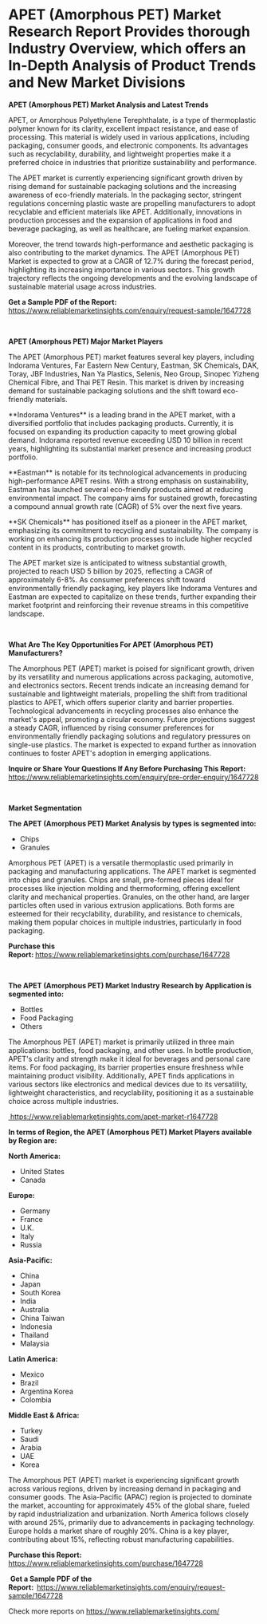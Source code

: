 <p><h1>APET (Amorphous PET) Market Research Report Provides thorough Industry Overview, which offers an In-Depth Analysis of Product Trends and New Market Divisions</h1></p><p><strong>APET (Amorphous PET) Market Analysis and Latest Trends</strong></p>
<p><p>APET, or Amorphous Polyethylene Terephthalate, is a type of thermoplastic polymer known for its clarity, excellent impact resistance, and ease of processing. This material is widely used in various applications, including packaging, consumer goods, and electronic components. Its advantages such as recyclability, durability, and lightweight properties make it a preferred choice in industries that prioritize sustainability and performance.</p><p>The APET market is currently experiencing significant growth driven by rising demand for sustainable packaging solutions and the increasing awareness of eco-friendly materials. In the packaging sector, stringent regulations concerning plastic waste are propelling manufacturers to adopt recyclable and efficient materials like APET. Additionally, innovations in production processes and the expansion of applications in food and beverage packaging, as well as healthcare, are fueling market expansion.</p><p>Moreover, the trend towards high-performance and aesthetic packaging is also contributing to the market dynamics. The APET (Amorphous PET) Market is expected to grow at a CAGR of 12.7% during the forecast period, highlighting its increasing importance in various sectors. This growth trajectory reflects the ongoing developments and the evolving landscape of sustainable material usage across industries.</p></p>
<p><strong>Get a Sample PDF of the Report:&nbsp;</strong> <a href="https://www.reliablemarketinsights.com/enquiry/request-sample/1647728?utm_campaign=3005&utm_medium=2&utm_source=Github&utm_content=ia&utm_term=29032025&utm_id=apet-amorphous-pet">https://www.reliablemarketinsights.com/enquiry/request-sample/1647728</a></p>
<p>&nbsp;</p>
<p><strong>APET (Amorphous PET) Major Market Players</strong></p>
<p><p>The APET (Amorphous PET) market features several key players, including Indorama Ventures, Far Eastern New Century, Eastman, SK Chemicals, DAK, Toray, JBF Industries, Nan Ya Plastics, Selenis, Neo Group, Sinopec Yizheng Chemical Fibre, and Thai PET Resin. This market is driven by increasing demand for sustainable packaging solutions and the shift toward eco-friendly materials.</p><p>**Indorama Ventures** is a leading brand in the APET market, with a diversified portfolio that includes packaging products. Currently, it is focused on expanding its production capacity to meet growing global demand. Indorama reported revenue exceeding USD 10 billion in recent years, highlighting its substantial market presence and increasing product portfolio.</p><p>**Eastman** is notable for its technological advancements in producing high-performance APET resins. With a strong emphasis on sustainability, Eastman has launched several eco-friendly products aimed at reducing environmental impact. The company aims for sustained growth, forecasting a compound annual growth rate (CAGR) of 5% over the next five years.</p><p>**SK Chemicals** has positioned itself as a pioneer in the APET market, emphasizing its commitment to recycling and sustainability. The company is working on enhancing its production processes to include higher recycled content in its products, contributing to market growth.</p><p>The APET market size is anticipated to witness substantial growth, projected to reach USD 5 billion by 2025, reflecting a CAGR of approximately 6-8%. As consumer preferences shift toward environmentally friendly packaging, key players like Indorama Ventures and Eastman are expected to capitalize on these trends, further expanding their market footprint and reinforcing their revenue streams in this competitive landscape.</p></p>
<p>&nbsp;</p>
<p><strong>What Are The Key Opportunities For APET (Amorphous PET) Manufacturers?</strong></p>
<p><p>The Amorphous PET (APET) market is poised for significant growth, driven by its versatility and numerous applications across packaging, automotive, and electronics sectors. Recent trends indicate an increasing demand for sustainable and lightweight materials, propelling the shift from traditional plastics to APET, which offers superior clarity and barrier properties. Technological advancements in recycling processes also enhance the market's appeal, promoting a circular economy. Future projections suggest a steady CAGR, influenced by rising consumer preferences for environmentally friendly packaging solutions and regulatory pressures on single-use plastics. The market is expected to expand further as innovation continues to foster APET's adoption in emerging applications.</p></p>
<p><strong>Inquire or Share Your Questions If Any Before Purchasing This Report:</strong> <a href="https://www.reliablemarketinsights.com/enquiry/pre-order-enquiry/1647728?utm_campaign=3005&utm_medium=2&utm_source=Github&utm_content=ia&utm_term=29032025&utm_id=apet-amorphous-pet">https://www.reliablemarketinsights.com/enquiry/pre-order-enquiry/1647728</a></p>
<p>&nbsp;</p>
<p><strong>Market Segmentation</strong></p>
<p><strong>The APET (Amorphous PET) Market Analysis by types is segmented into:</strong></p>
<p><ul><li>Chips</li><li>Granules</li></ul></p>
<p><p>Amorphous PET (APET) is a versatile thermoplastic used primarily in packaging and manufacturing applications. The APET market is segmented into chips and granules. Chips are small, pre-formed pieces ideal for processes like injection molding and thermoforming, offering excellent clarity and mechanical properties. Granules, on the other hand, are larger particles often used in various extrusion applications. Both forms are esteemed for their recyclability, durability, and resistance to chemicals, making them popular choices in multiple industries, particularly in food packaging.</p></p>
<p><strong>Purchase this Report:&nbsp;</strong><a href="https://www.reliablemarketinsights.com/purchase/1647728?utm_campaign=3005&utm_medium=2&utm_source=Github&utm_content=ia&utm_term=29032025&utm_id=apet-amorphous-pet">https://www.reliablemarketinsights.com/purchase/1647728</a></p>
<p>&nbsp;</p>
<p><strong>The APET (Amorphous PET) Market Industry Research by Application is segmented into:</strong></p>
<p><ul><li>Bottles</li><li>Food Packaging</li><li>Others</li></ul></p>
<p><p>The Amorphous PET (APET) market is primarily utilized in three main applications: bottles, food packaging, and other uses. In bottle production, APET's clarity and strength make it ideal for beverages and personal care items. For food packaging, its barrier properties ensure freshness while maintaining product visibility. Additionally, APET finds applications in various sectors like electronics and medical devices due to its versatility, lightweight characteristics, and recyclability, positioning it as a sustainable choice across multiple industries.</p></p>
<p><a href="https://www.reliablemarketinsights.com/apet-market-r1647728?utm_campaign=3005&utm_medium=2&utm_source=Github&utm_content=ia&utm_term=29032025&utm_id=apet-amorphous-pet">&nbsp;https://www.reliablemarketinsights.com/apet-market-r1647728</a></p>
<p><strong>In terms of Region, the APET (Amorphous PET) Market Players available by Region are:</strong></p>
<p>
    <p> <strong> North America: </strong>
        <ul>
            <li>United States</li>
            <li>Canada</li>
        </ul>
        </p> 
    <p> <strong> Europe: </strong>
        <ul>
            <li>Germany</li>
            <li>France</li>
            <li>U.K.</li>
            <li>Italy</li>
            <li>Russia</li>
        </ul>
        </p> 
    <p> <strong> Asia-Pacific: </strong>
        <ul>
            <li>China</li>
            <li>Japan</li>
            <li>South Korea</li>
            <li>India</li>
            <li>Australia</li>
            <li>China Taiwan</li>
            <li>Indonesia</li>
            <li>Thailand</li>
            <li>Malaysia</li>
        </ul>
        </p> 
    <p> <strong> Latin America: </strong>
        <ul>
            <li>Mexico</li>
            <li>Brazil</li>
            <li>Argentina Korea</li>
            <li>Colombia</li>
        </ul>
        </p> 
    <p> <strong> Middle East & Africa: </strong>
        <ul>
            <li>Turkey</li>
            <li>Saudi</li>
            <li>Arabia</li>
            <li>UAE</li>
            <li>Korea</li>
        </ul>
    </p>
    </p>
<p><p>The Amorphous PET (APET) market is experiencing significant growth across various regions, driven by increasing demand in packaging and consumer goods. The Asia-Pacific (APAC) region is projected to dominate the market, accounting for approximately 45% of the global share, fueled by rapid industrialization and urbanization. North America follows closely with around 25%, primarily due to advancements in packaging technology. Europe holds a market share of roughly 20%. China is a key player, contributing about 15%, reflecting robust manufacturing capabilities.</p></p>
<p><strong>Purchase this Report: </strong><a href="https://www.reliablemarketinsights.com/purchase/1647728?utm_campaign=3005&utm_medium=2&utm_source=Github&utm_content=ia&utm_term=29032025&utm_id=apet-amorphous-pet">https://www.reliablemarketinsights.com/purchase/1647728</a></p>
<p>&nbsp;<strong>Get a Sample PDF of the Report:&nbsp;&nbsp;</strong><a href="https://www.reliablemarketinsights.com/enquiry/request-sample/1647728?utm_campaign=3005&utm_medium=2&utm_source=Github&utm_content=ia&utm_term=29032025&utm_id=apet-amorphous-pet">https://www.reliablemarketinsights.com/enquiry/request-sample/1647728</a></p>
<p><strong></strong></p>
<p>Check more reports on <a href="https://www.reliablemarketinsights.com/?utm_campaign=3005&utm_medium=2&utm_source=Github&utm_content=ia&utm_term=29032025&utm_id=apet-amorphous-pet">https://www.reliablemarketinsights.com/</a></p>